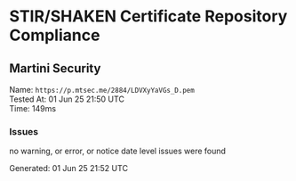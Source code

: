 # STIR/SHAKEN Certificate Repository Compliance

## Martini Security

Name: `https://p.mtsec.me/2884/LDVXyYaVGs_D.pem`\
Tested At: 01 Jun 25 21:50 UTC\
Time: 149ms

### Issues

no warning, or error, or notice date level issues were found

Generated: 01 Jun 25 21:52 UTC